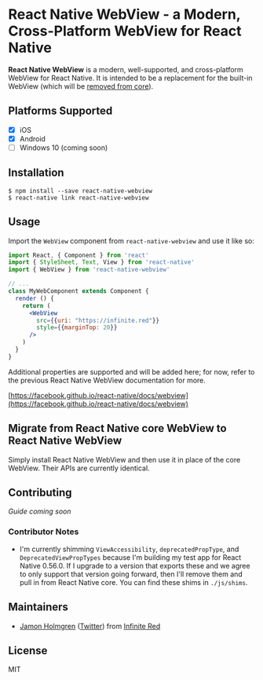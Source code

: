 # React Native WebView - a Modern, Cross-Platform WebView for React Native

**React Native WebView** is a modern, well-supported, and cross-platform WebView for React Native. It is intended to be a replacement for the built-in WebView (which will be [removed from core](https://github.com/react-native-community/discussions-and-proposals/pull/3)).

## Platforms Supported

* [x] iOS
* [x] Android
* [ ] Windows 10 (coming soon)

## Installation

```
$ npm install --save react-native-webview
$ react-native link react-native-webview
```

## Usage

Import the `WebView` component from `react-native-webview` and use it like so:

```jsx
import React, { Component } from 'react'
import { StyleSheet, Text, View } from 'react-native'
import { WebView } from 'react-native-webview'

// ...
class MyWebComponent extends Component {
  render () {
    return (
      <WebView
        src={{uri: "https://infinite.red"}}
        style={{marginTop: 20}}
      />
    )
  }
}
```

Additional properties are supported and will be added here; for now, refer to the previous React Native WebView documentation for more.

[https://facebook.github.io/react-native/docs/webview](https://facebook.github.io/react-native/docs/webview)

## Migrate from React Native core WebView to React Native WebView

Simply install React Native WebView and then use it in place of the core WebView. Their APIs are currently identical.

## Contributing

_Guide coming soon_

### Contributor Notes

* I'm currently shimming `ViewAccessibility`, `deprecatedPropType`, and `DeprecatedViewPropTypes` because I'm building my test app for React Native 0.56.0. If I upgrade to a version that exports these and we agree to only support that version going forward, then I'll remove them and pull in from React Native core. You can find these shims in `./js/shims`.

## Maintainers

* [Jamon Holmgren](https://github.com/jamonholmgren) ([Twitter](https://twitter.com/jamonholmgren)) from [Infinite Red](https://infinite.red/react-native)

## License

MIT
